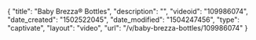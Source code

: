 {
    "title": "Baby Brezza&reg; Bottles",
    "description": "",
    "videoid": "109986074",
    "date_created": "1502522045",
    "date_modified": "1504247456",
    "type": "captivate",
    "layout": "video",
    "url": "\/v\/baby-brezza-bottles\/109986074"
}